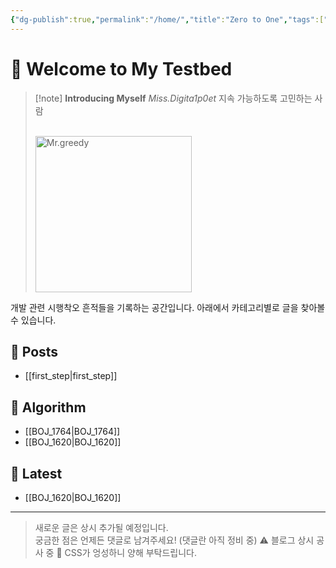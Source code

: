 ```yaml
---
{"dg-publish":true,"permalink":"/home/","title":"Zero to One","tags":["gardenEntry"],"noteIcon":"3","created":"2025-05-27T13:25:46.129+09:00","updated":"2025-07-18T15:59:22.749+09:00"}
---
```


# 👋 Welcome to My Testbed

> [!note] **Introducing Myself**
> *Miss.Digita1p0et*
> 지속 가능하도록 고민하는 사람
>
><br>
> <img src="/img/Mr.greedy.png" width="250" alt="Mr.greedy" />

개발 관련 시행착오 흔적들을 기록하는 공간입니다.
아래에서 카테고리별로 글을 찾아볼 수 있습니다.

## 📂 Posts
- [[first_step\|first_step]]

## 📂 Algorithm
- [[BOJ_1764\|BOJ_1764]]
- [[BOJ_1620\|BOJ_1620]]

## 📂 Latest
- [[BOJ_1620\|BOJ_1620]]

---

> 새로운 글은 상시 추가될 예정입니다.  
> 궁금한 점은 언제든 댓글로 남겨주세요! (댓글란 아직 정비 중)
>⚠️ 블로그 상시 공사 중 🔧 CSS가 엉성하니 양해 부탁드립니다.